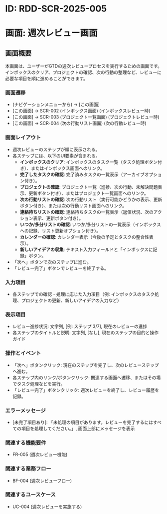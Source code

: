 # ID: RDD-SCR-2025-005

# 画面: 週次レビュー画面

## 画面概要

本画面は、ユーザーがGTDの週次レビュープロセスを実行するための画面です。インボックスのクリア、プロジェクトの確認、次の行動の整理など、レビューに必要な項目を順に進めることができます。

### 画面遷移

- (ナビゲーションメニューから) → [この画面]
- [この画面] → SCR-002 (インボックス画面) (インボックスレビュー時)
- [この画面] → SCR-003 (プロジェクト一覧画面) (プロジェクトレビュー時)
- [この画面] → SCR-004 (次の行動リスト画面) (次の行動レビュー時)

### 画面レイアウト

- 週次レビューのステップが順に表示される。
- 各ステップには、以下のUI要素が含まれる。
  - **インボックスのクリア**: インボックスのタスク一覧（タスク処理ボタン付き）、またはインボックス画面へのリンク。
  - **完了したタスクの確認**: 完了済みタスクの一覧表示（アーカイブオプション付き）。
  - **プロジェクトの確認**: プロジェクト一覧（進捗、次の行動、未解決問題表示、更新ボタン付き）、またはプロジェクト一覧画面へのリンク。
  - **次の行動リストの確認**: 次の行動リスト（実行可能かどうかの表示、更新ボタン付き）、または次の行動リスト画面へのリンク。
  - **連絡待ちリストの確認**: 連絡待ちタスクの一覧表示（返信状況、次のアクション表示、更新ボタン付き）。
  - **いつか/多分リストの確認**: いつか/多分リストの一覧表示（インボックスへの記録、リスト更新オプション付き）。
  - **カレンダーの確認**: カレンダー表示（今後の予定とタスクの整合性表示）。
  - **新しいアイデアの収集**: テキスト入力フィールドと「インボックスに記録」ボタン。
- 「次へ」ボタンで次のステップに進む。
- 「レビュー完了」ボタンでレビューを終了する。

### 入力項目

- 各ステップでの確認・処理に応じた入力項目（例: インボックスのタスク処理、プロジェクトの更新、新しいアイデアの入力など）

### 表示項目

- レビュー進捗状況: 文字列, [例: ステップ 3/7], 現在のレビューの進捗
- 各ステップのタイトルと説明: 文字列, [なし], 現在のステップの目的と操作ガイド

### 操作とイベント

- 「次へ」ボタンクリック: 現在のステップを完了し、次のレビューステップへ進む。
- 各ステップ内のリンク/ボタンクリック: 関連する画面へ遷移、またはその場でタスク処理などを実行。
- 「レビュー完了」ボタンクリック: 週次レビューを終了し、レビュー履歴を記録。

### エラーメッセージ

- [未完了項目あり]: 「未処理の項目があります。レビューを完了するにはすべての項目を処理してください。」, 画面上部にメッセージを表示

### 関連する機能要件

- FR-005 (週次レビュー機能)

### 関連する業務フロー

- BF-004 (週次レビューフロー)

### 関連するユースケース

- UC-004 (週次レビューを実施する)
